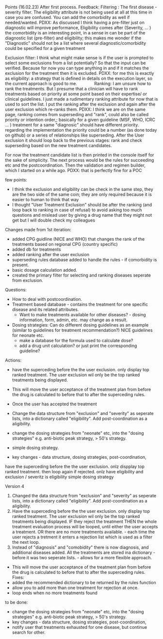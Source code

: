 Points (16.02.23) After first process.
Feedback:
Filtering : 
The first disease - severity filter. The eligibility attribute is not being used at all at this time in case you are confused. 
You can add the comorbidity as well if needed/wanted.
PDXX: As discussed I think having a pre-filter just on diagnostic will improve performance, Eligibility comes after (Severity, ...  )  the comorbidity is an interesting point, in a sense in can be part of the diagnostic list (pre-filter) and eligibility; this makes me wonder if the "Diagnostic" should not be a list where several diagnostic/comorbidity could be specified for a given treatment

Exclusion filter:
I think what might make sense is if the user is prompted to select some exclusions from a list potentially? So that the input can be verified. 
Because for now you can type anything in and if it matches the exclusion for the treatment then it is excluded. 
PDXX: for me this is exactly as eligibility: a strategy that is defined in details on the execution layer, so the current approach is good to me.
       
Ranking:
I am unsure how to rank the treatments. But I presume that a clinician will have to rank treatments based on priority at some point based on
their expertise/ or clinical guidelines. I  just made a rudimentary ranking attribute for now that is used to sort the list. 
I put the ranking after the exclusion and again after the user exclusion which re-ranks them.
PDXX: I think we are on the same page, ranking comes from superseding and "rank", could also be called priority or intention order,; basically for a given guideline (MSF, WHO, ICRC ... ) treatment for a same "diagnosic" should have different priority. regarding the implementation the priority could be a number (as done today on github) or a series of relationships like superseding. After the User exclusion it should loop back to the previous stages: rank and check superseding based on the new treatment candidates.

For now the treatment candidate list is then printed in the console itself for the sake of simplicity. 
The next process would be  the rules for succeeding etc and the postcoordination. Then the validation and regimen builder, which I started on a while ago.
PDXX: that is perfectly fine for a POC

few points:
-  I think the exclusion and eligibility can be check in the same step, they are the two side of the same coin; they are only required because it is easier to human to think that way
-  I thought "User Treatment Exclusion" should be after the ranking (and loop back to ranking in case of refusal) to avoid asking too much questions and mislead user by giving a drug name that they might not get but I will double check my colleagues


Changes made from 1st iteration:
- added CPG guidline (NICE and WHO) that changes the rank of the treatments based on regional CPG (country specific)
- added db for treatments
- added ranking after the user exclusion
- superseding rules database added to handle the rules - if comorbidity is present.
- basic dosage calculation added. 
- created the primary filter for selecting and ranking diseases seperate from exclusion. 

Questions:
- How to deal with postcoordination. 
- Treatment based database - contains the treatment for one specific disease and its related attributes. 
    - Want to make treatments available for other diseases? - dosing information, form, admin, etc. may change as a result. 
- Dosing strategies: Can do different dosing guidelines as an example (similar to guidelines for treatment recommendation?) NICE guidelines for neonate etc.
    - make a database for the formula used to calculate dose?
    - add a drug unit calculation?
     or just print the corresponding guideline?

Actions:

- have the superceding before the the user exclusion. only display top ranked treatment. The user exclusion wil only be the top ranked treatments being displayed.
- This will move the user acceptance of the treatment plan from before the drug is calculated to before that to after the superceding rules. 
- Once the user has accepted the treatment 
- Change the data structure from "exclusion" and "severity" as seperate lists, into a dictionary called "eligibility". Add post-coordination as a aligibility. 
- change the dosing strategies from "neonate" etc, into the "dosing strategies" e.g. anti-biotic peak strategy, > 50's strategy. 
- simple dosing strategy. 

- key changes - data structure, dosing strategies, post-coordination, 

have the superceding before the the user exclusion. onlz dispplay top ranked treatment. then loop again if rejected.
onlz have eligibility and exclusion / severitz is eligibility
simple dosing strategy


Version 4

1. Changed the data structure from "exclusion" and "severity" as seperate lists, into a dictionary called "eligibility". Add post-coordination as a aligibility. 
2. Have the superceding before the the user exclusion. only display top ranked treatment. The user exclusion wil only be the top ranked treatments being displayed. IF they reject the treatment THEN the whole treatment evaluation process will be looped, until either the user accepts a treatment. OR there are no more treatments available. - each time the user rejects a tretment it enters a rejection list which is used as a filter the next loop. 
3. Instead of "diagnosis" and "comobidity" there is now diagnosis, and additional diseases added. All the treatments are stored ina  dictionary - before it was two seperate lists. - allows for a more flexible approach. 
- This will move the user acceptance of the treatment plan from before the drug is calculated to before that to after the superceding rules. 
Fixes: 
- added the recommended dictionary to be returned by the rules function
- allow you to add more than one treatment for rejection at once. 
- loop ends when no more treatments found 

to be done:

- change the dosing strategies from "neonate" etc, into the "dosing strategies" e.g. anti-biotic peak strategy, > 50's strategy. 
- key changes - data structure, dosing strategies, post-coordination,
- notify user that treatments exhausted for one disease, but continue search for other. 